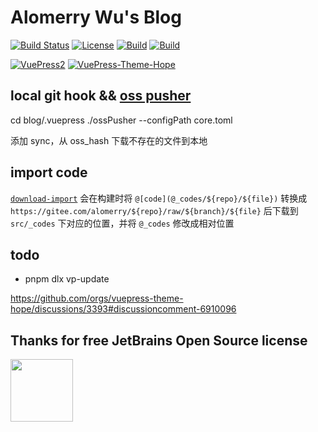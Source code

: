 # Alomerry Wu's Blog

[![Build Status](https://ci.alomerry.com/buildStatus/icon?job=vuepress-blog)](https://ci.alomerry.com/job/vuepress-blog/)
[![License](https://img.shields.io/static/v1?label=License&message=MIT&color=red)](./LICENSE)
[![Build](https://uptime.alomerry.com/api/badge/7/ping/24?color=pink)](https://uptime.alomerry.com/status/dashboard)
[![Build](https://uptime.alomerry.com/api/badge/7/upTime/24h?color=green)](https://uptime.alomerry.com/status/dashboard)

[![VuePress2](https://img.shields.io/static/v1?logo=vuedotjs&color=blue&label=VuePress2&message=2.0.0-beta.67)](https://v2.vuepress.vuejs.org/zh/)
[![VuePress-Theme-Hope](https://img.shields.io/static/v1?logo=appveyor&color=blue&label=VuePress-Theme-Hope&message=2.0.0-beta.247)](https://theme-hope.vuejs.press/zh/)

## local git hook && [oss pusher](https://github.com/alomerry/go-tools)

cd blog/.vuepress
./ossPusher --configPath core.toml

添加 sync，从 oss_hash 下载不存在的文件到本地

## import code

[`download-import`](./scripts/download-import.js) 会在构建时将 `@[code](@_codes/${repo}/${file})` 转换成 `https://gitee.com/alomerry/${repo}/raw/${branch}/${file}` 后下载到 `src/_codes` 下对应的位置，并将 `@_codes` 修改成相对位置

## todo

- pnpm dlx vp-update

https://github.com/orgs/vuepress-theme-hope/discussions/3393#discussioncomment-6910096

## Thanks for free JetBrains Open Source license

<a href="https://www.jetbrains.com/?from=alomerry/blog" target="_blank">
<img src="https://user-images.githubusercontent.com/1787798/69898077-4f4e3d00-138f-11ea-81f9-96fb7c49da89.png" height="100"/></a>
